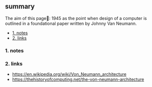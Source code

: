 ## summary
The aim of this page📝: 1945 as the point when design of a computer is outlined in a foundational paper written by Johnny Van Neumann. 

<!-- TOC -->

- [1. notes](#1-notes)
- [2. links](#2-links)

<!-- /TOC -->

### 1. notes


 
### 2. links
* https://en.wikipedia.org/wiki/Von_Neumann_architecture
* https://thehistoryofcomputing.net/the-von-neumann-architecture





























